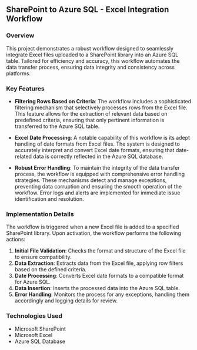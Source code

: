 ## SharePoint to Azure SQL - Excel Integration Workflow

### Overview
This project demonstrates a robust workflow designed to seamlessly integrate Excel files uploaded to a SharePoint library into an Azure SQL table. Tailored for efficiency and accuracy, this workflow automates the data transfer process, ensuring data integrity and consistency across platforms.

### Key Features

- **Filtering Rows Based on Criteria**: The workflow includes a sophisticated filtering mechanism that selectively processes rows from the Excel file. This feature allows for the extraction of relevant data based on predefined criteria, ensuring that only pertinent information is transferred to the Azure SQL table.

- **Excel Date Processing**: A notable capability of this workflow is its adept handling of date formats from Excel files. The system is designed to accurately interpret and convert Excel date formats, ensuring that date-related data is correctly reflected in the Azure SQL database.

- **Robust Error Handling**: To maintain the integrity of the data transfer process, the workflow is equipped with comprehensive error handling strategies. These mechanisms detect and manage exceptions, preventing data corruption and ensuring the smooth operation of the workflow. Error logs and alerts are implemented for immediate issue identification and resolution.

### Implementation Details

The workflow is triggered when a new Excel file is added to a specified SharePoint library. Upon activation, the workflow performs the following actions:

1. **Initial File Validation**: Checks the format and structure of the Excel file to ensure compatibility.
2. **Data Extraction**: Extracts data from the Excel file, applying row filters based on the defined criteria.
3. **Date Processing**: Converts Excel date formats to a compatible format for Azure SQL.
4. **Data Insertion**: Inserts the processed data into the Azure SQL table.
5. **Error Handling**: Monitors the process for any exceptions, handling them accordingly and logging details for review.

### Technologies Used

- Microsoft SharePoint
- Microsoft Excel
- Azure SQL Database

